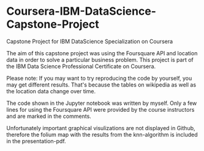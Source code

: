 # Coursera-IBM-DataScience-Capstone-Project
Capstone Project for IBM DataScience Specialization on Coursera

The aim of this capstone project was using the Foursquare API and location data in order to solve a particular business problem. This project is part of the IBM Data Science Professional Certificate on Coursera.

Please note: If you may want to try reproducing the code by yourself, you may get different results. That's because the tables on wikipedia as well as the location data change over time.

The code shown in the Jupyter notebook was written by myself. Only a few lines for using the Foursquare API were provided by the course instructors and are marked in the comments.

Unfortunately important graphical visulizations are not displayed in Github, therefore the folium map with the results from the knn-algorithm is included in the presentation-pdf.
